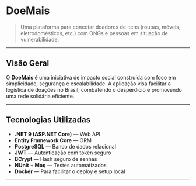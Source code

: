 # DoeMais

> Uma plataforma para conectar doadores de itens (roupas, móveis, eletrodomésticos, etc.) com ONGs e pessoas em situação de vulnerabilidade.

---

## Visão Geral

O **DoeMais** é uma iniciativa de impacto social construída com foco em simplicidade, segurança e escalabilidade. A aplicação visa facilitar a logística de doações no Brasil, combatendo o desperdício e promovendo uma rede solidária eficiente.

---

## Tecnologias Utilizadas

- **.NET 9 (ASP.NET Core)** — Web API
- **Entity Framework Core** — ORM
- **PostgreSQL** — Banco de dados relacional
- **JWT** — Autenticação com token seguro
- **BCrypt** — Hash seguro de senhas
- **NUnit + Moq** — Testes automatizados
- **Docker** — Para facilitar o deploy e setup local

---
